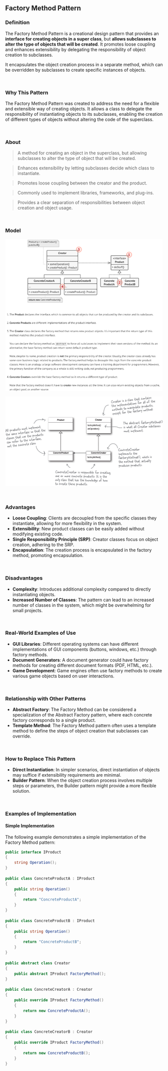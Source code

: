 ## Factory Method Pattern

### Definition

The Factory Method Pattern is a creational design pattern that provides an **interface for creating objects in a super class**, but **allows subclasses to alter the type of objects that will be created**. It promotes loose coupling and enhances extensibility by delegating the responsibility of object creation to subclasses.

It encapsulates the object creation process in a separate method, which can be overridden by subclasses to create specific instances of objects.

&nbsp;

### Why This Pattern

The Factory Method Pattern was created to address the need for a flexible and extensible way of creating objects. It allows a class to delegate the responsibility of instantiating objects to its subclasses, enabling the creation of different types of objects without altering the code of the superclass.

&nbsp;

### About

> A method for creating an object in the superclass, but allowing subclasses to alter the type of object that will be created.

> Enhances extensibility by letting subclasses decide which class to instantiate.

> Promotes loose coupling between the creator and the product.

> Commonly used to implement libraries, frameworks, and plug-ins.

> Provides a clear separation of responsibilities between object creation and object usage.

&nbsp;

### Model

![Factory Method Pattern](https://github.com/fabioono25/design-patterns/blob/main/assets/factorymethod.png)

![Factory Method Pattern](https://github.com/fabioono25/design-patterns/blob/main/assets/factorymethod2.png)

&nbsp;

### Advantages

- **Loose Coupling**: Clients are decoupled from the specific classes they instantiate, allowing for more flexibility in the system.
- **Extensibility**: New product classes can be easily added without modifying existing code.
- **Single Responsibility Principle (SRP)**: Creator classes focus on object creation, adhering to the SRP.
- **Encapsulation**: The creation process is encapsulated in the factory method, promoting encapsulation.

&nbsp;

### Disadvantages

- **Complexity**: Introduces additional complexity compared to directly instantiating objects.
- **Increased Number of Classes**: The pattern can lead to an increased number of classes in the system, which might be overwhelming for small projects.

&nbsp;

### Real-World Examples of Use

- **GUI Libraries**: Different operating systems can have different implementations of GUI components (buttons, windows, etc.) through factory methods.
- **Document Generators**: A document generator could have factory methods for creating different document formats (PDF, HTML, etc.).
- **Game Development**: Game engines often use factory methods to create various game objects based on user interactions.

&nbsp;

### Relationship with Other Patterns

- **Abstract Factory**: The Factory Method can be considered a specialization of the Abstract Factory pattern, where each concrete factory corresponds to a single product.
- **Template Method**: The Factory Method pattern often uses a template method to define the steps of object creation that subclasses can override.

&nbsp;

### How to Replace This Pattern

- **Direct Instantiation**: In simpler scenarios, direct instantiation of objects may suffice if extensibility requirements are minimal.
- **Builder Pattern**: When the object creation process involves multiple steps or parameters, the Builder pattern might provide a more flexible solution.

&nbsp;

### Examples of Implementation

#### Simple Implementation

The following example demonstrates a simple implementation of the Factory Method pattern:

```csharp
public interface IProduct
{
    string Operation();
}

public class ConcreteProductA : IProduct
{
    public string Operation()
    {
        return "ConcreteProductA";
    }
}

public class ConcreteProductB : IProduct
{
    public string Operation()
    {
        return "ConcreteProductB";
    }
}

public abstract class Creator
{
    public abstract IProduct FactoryMethod();
}

public class ConcreteCreatorA : Creator
{
    public override IProduct FactoryMethod()
    {
        return new ConcreteProductA();
    }
}

public class ConcreteCreatorB : Creator
{
    public override IProduct FactoryMethod()
    {
        return new ConcreteProductB();
    }
}
